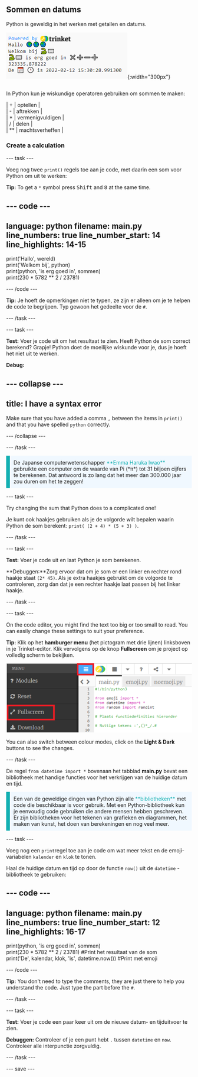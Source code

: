 ## Sommen en datums

<div style="display: flex; flex-wrap: wrap">
<div style="flex-basis: 200px; flex-grow: 1; margin-right: 15px;">
Python is geweldig in het werken met getallen en datums.
</div>
<div>

![Het uitvoergebied met vijf gedrukte regels die de nieuwe som en huidige datum uitvoer tonen.](images/sums_dates.png){:width="300px"} 

</div>
</div>

In Python kun je wiskundige operatoren gebruiken om sommen te maken:

| + | optellen |   
| - | aftrekken |   
| * | vermenigvuldigen |   
| / | delen |   
| ** | machtsverheffen |

### Create a calculation

--- task ---

Voeg nog twee `print()` regels toe aan je code, met daarin een som voor Python om uit te werken:

**Tip:** To get a `*` symbol press <kbd>Shift</kbd> and <kbd>8</kbd> at the same time.

--- code ---
---
language: python filename: main.py line_numbers: true line_number_start: 14
line_highlights: 14-15
---

print('Hallo', wereld)   
print('Welkom bij', python)   
print(python, 'is erg goed in', sommen)   
print(230 * 5782 ** 2 / 23781)

--- /code ---

**Tip:** Je hoeft de opmerkingen niet te typen, ze zijn er alleen om je te helpen de code te begrijpen. Typ gewoon het gedeelte voor de `#`.

--- /task ---

--- task ---

**Test:** Voer je code uit om het resultaat te zien. Heeft Python de som correct berekend? Grapje! Python doet de moeilijke wiskunde voor je, dus je hoeft het niet uit te werken.

**Debug:**

--- collapse ---
---
title: I have a syntax error
---

Make sure that you have added a comma `,` between the items in `print()` and that you have spelled `python` correctly.

--- /collapse ---

--- /task ---

<p style="border-left: solid; border-width:10px; border-color: #0faeb0; background-color: aliceblue; padding: 10px;">
De Japanse computerwetenschapper <span style="color: #0faeb0">**Emma Haruka Iwao**</span> gebruikte een computer om de waarde van Pi (*π*) tot 31 biljoen cijfers te berekenen. Dat antwoord is zo lang dat het meer dan 300.000 jaar zou duren om het te zeggen! 
</p>

--- task ---

Try changing the sum that Python does to a complicated one!

Je kunt ook haakjes gebruiken als je de volgorde wilt bepalen waarin Python de som berekent: `print( (2 + 4) * (5 + 3) )`.

--- /task ---

--- task ---

**Test:** Voer je code uit en laat Python je som berekenen.

**Debuggen:**Zorg ervoor dat om je som er een linker en rechter rond haakje staat `(2* 45)`. Als je extra haakjes gebruikt om de volgorde te controleren, zorg dan dat je een rechter haakje laat passen bij het linker haakje.

--- /task ---

--- task ---

On the code editor, you might find the text too big or too small to read. You can easily change these settings to suit your preference.

**Tip:** Klik op het **hamburger menu** (het pictogram met drie lijnen) linksboven in je Trinket-editor. Klik vervolgens op de knop **Fullscreen** om je project op volledig scherm te bekijken.

![The code editor with the settings menu expanded, to show the Colour Mode and Text Size options.](images/full_screen.png)

You can also switch between colour modes, click on the **Light & Dark** buttons to see the changes.

--- /task ---

De regel `from datetime import *` bovenaan het tabblad **main.py** bevat een bibliotheek met handige functies voor het verkrijgen van de huidige datum en tijd.

<p style="border-left: solid; border-width:10px; border-color: #0faeb0; background-color: aliceblue; padding: 10px;">
Een van de geweldige dingen van Python zijn alle <span style="color: #0faeb0">**bibliotheken**</span> met code die beschikbaar is voor gebruik. Met een Python-bibliotheek kun je eenvoudig code gebruiken die andere mensen hebben geschreven. Er zijn bibliotheken voor het tekenen van grafieken en diagrammen, het maken van kunst, het doen van berekeningen en nog veel meer.
</p>

--- task ---

Voeg nog een `print`regel toe aan je code om wat meer tekst en de emoji-variabelen `kalender` en `klok` te tonen.

Haal de huidige datum en tijd op door de functie `now()` uit de `datetime` -bibliotheek te gebruiken:

--- code ---
---
language: python filename: main.py line_numbers: true line_number_start: 12
line_highlights: 16-17
---

print(python, 'is erg goed in', sommen)    
print(230 * 5782 ** 2 / 23781) #Print het resultaat van de som     
print('De', kalendar, klok, 'is', datetime.now()) #Print met emoji

--- /code ---

**Tip:** You don't need to type the comments, they are just there to help you understand the code. Just type the part before the `#`.

--- /task ---

--- task ---

**Test:** Voer je code een paar keer uit om de nieuwe datum- en tijduitvoer te zien.

**Debuggen:** Controleer of je een punt hebt `.` tussen `datetime` en `now`. Controleer alle interpunctie zorgvuldig.

--- /task ---

--- save ---
